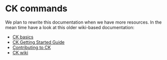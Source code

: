 # CK commands

We plan to rewrite this documentation when we have more resources. 
In the mean time have a look at this older wiki-based documentation:

* [CK basics](https://michel.steuwer.info/About-CK)
* [CK Getting Started Guide](https://github.com/ctuning/ck/wiki/First-steps)
* [Contributing to CK](https://github.com/ctuning/ck/wiki/Adding-new-workflows)
* [CK wiki](https://github.com/ctuning/ck/wiki)
